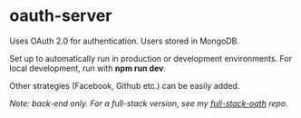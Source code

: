 # oauth-server
Uses OAuth 2.0 for authentication. Users stored in MongoDB. 

Set up to automatically run in production or development environments. For local development, run with **npm run dev**.

Other strategies (Facebook, Github etc.) can be easily added.

*Note: back-end only. For a full-stack version, see my [full-stack-oath](https://github.com/tomierino/full-stack-oauth) repo.*

